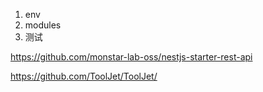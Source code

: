 1. env
2. modules
3. 测试

https://github.com/monstar-lab-oss/nestjs-starter-rest-api

https://github.com/ToolJet/ToolJet/
